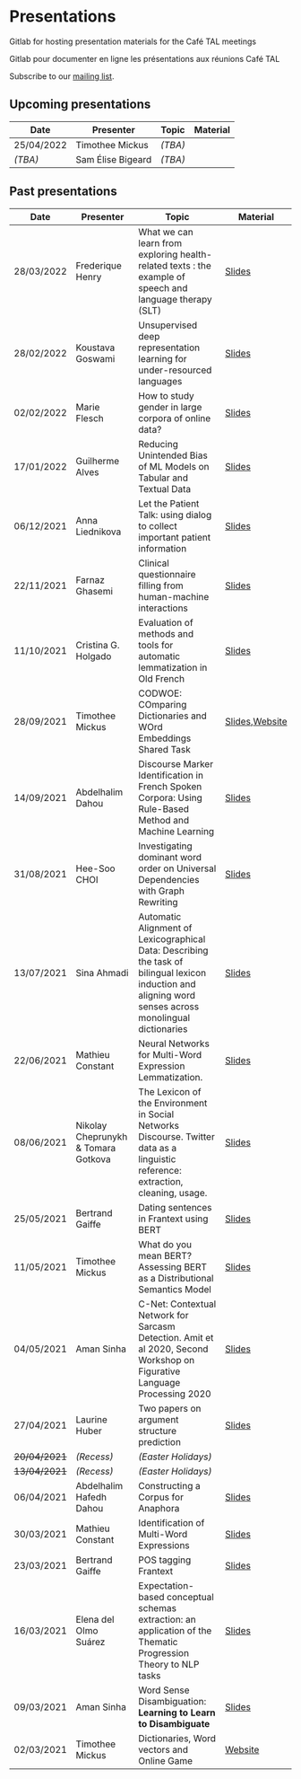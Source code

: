 # Presentations

Gitlab for hosting presentation materials for the Café TAL meetings

Gitlab pour documenter en ligne les présentations aux réunions Café TAL

Subscribe to our [mailing list](https://courrier.atilf.fr/sympa/).

## Upcoming presentations


|Date|Presenter|Topic| Material |
|---|---|---|---|
|25/04/2022| Timothee Mickus | _(TBA)_ ||
|_(TBA)_|Sam Élise Bigeard|_(TBA)_||



## Past presentations

|Date|Presenter|Topic|Material|
|---|---|---|---|
|28/03/2022| Frederique Henry | What we can learn from exploring health-related texts : the example of speech and language therapy (SLT) |[Slides](https://github.com/ATILF-UMR7118/CafeTAL/blob/master/slides/reading_group_atilf_mar28.pdf)|
|28/02/2022| Koustava Goswami | Unsupervised deep representation learning for under-resourced languages |[Slides](https://github.com/ATILF-UMR7118/CafeTAL/blob/master/slides/reading_group_atilf_feb28.pdf)|
|02/02/2022| Marie Flesch | How to study gender in large corpora of online data? |[Slides](https://github.com/ATILF-UMR7118/CafeTAL/blob/master/slides/reading_group_atilf_feb02.pdf)|
|17/01/2022| Guilherme Alves |Reducing Unintended Bias of ML Models on Tabular and Textual Data |[Slides](https://github.com/ATILF-UMR7118/CafeTAL/blob/master/slides/reading_group_atilf_jan17.pdf)|
|06/12/2021| Anna Liednikova |Let the Patient Talk: using dialog to collect important patient information |[Slides](https://github.com/ATILF-UMR7118/CafeTAL/blob/master/slides/reading_group_atilf_dec06.pdf)|
|22/11/2021| Farnaz Ghasemi | Clinical questionnaire filling from human-machine interactions |[Slides](https://github.com/ATILF-UMR7118/CafeTAL/blob/master/slides/reading_group_atilf_nov22.pdf)|
|11/10/2021| Cristina G. Holgado |Evaluation of methods and tools for automatic lemmatization in Old French |[Slides](https://github.com/ATILF-UMR7118/CafeTAL/blob/master/slides/reading_group_atilf_oct11.pdf)|
|28/09/2021| Timothee Mickus | CODWOE: COmparing Dictionaries and WOrd Embeddings Shared Task |[Slides](https://github.com/ATILF-UMR7118/CafeTAL/blob/master/slides/reading_group_atilf_sep27.pdf),[Website](https://competitions.codalab.org/competitions/34022)|
|14/09/2021| Abdelhalim Dahou | Discourse Marker Identification in French Spoken Corpora: Using Rule-Based Method and Machine Learning | [Slides](https://github.com/ATILF-UMR7118/CafeTAL/blob/master/slides/reading_group_atilf_sept14.pdf)|
|31/08/2021| Hee-Soo CHOI | Investigating dominant word order on Universal Dependencies with Graph Rewriting | [Slides](https://github.com/ATILF-UMR7118/CafeTAL/blob/master/slides/reading_group_atilf_aug31.pdf) | 
|13/07/2021|Sina Ahmadi|Automatic Alignment of Lexicographical Data: Describing the task of bilingual lexicon induction and aligning word senses across monolingual dictionaries| [Slides](https://github.com/ATILF-UMR7118/CafeTAL/blob/master/slides/reading_group_atilf_july13.pdf) | 
|22/06/2021|Mathieu Constant|Neural Networks for Multi-Word Expression Lemmatization.| [Slides](https://github.com/ATILF-UMR7118/CafeTAL/blob/master/slides/reading_group_atilf_june22.pdf) |
|08/06/2021|Nikolay Cheprunykh & Tomara Gotkova|The Lexicon of the Environment in Social Networks Discourse. Twitter data as a linguistic reference: extraction, cleaning, usage.| [Slides](https://github.com/ATILF-UMR7118/CafeTAL/blob/master/slides/reading_group_atilf_june08.pdf) | 
|25/05/2021|Bertrand Gaiffe|Dating sentences in Frantext using BERT| [Slides](https://github.com/ATILF-UMR7118/CafeTAL/blob/master/slides/reading_group_atilf_may25.pdf) |
|11/05/2021|Timothee Mickus|What do you mean BERT? Assessing BERT as a Distributional Semantics Model| [Slides](https://github.com/ATILF-UMR7118/CafeTAL/blob/master/slides/reading_group_atilf_may11.pdf) |
|04/05/2021|Aman Sinha |C-Net: Contextual Network for Sarcasm Detection. Amit et al 2020, Second Workshop on Figurative Language Processing 2020| [Slides](https://github.com/ATILF-UMR7118/CafeTAL/blob/master/slides/reading_group_atilf_may04.pdf) |
|27/04/2021|Laurine Huber |Two papers on argument structure prediction| [Slides](https://github.com/ATILF-UMR7118/CafeTAL/blob/master/slides/reading_group_atilf_april27.pdf) |
|~~20/04/2021~~|_(Recess)_|_(Easter Holidays)_||
|~~13/04/2021~~|_(Recess)_|_(Easter Holidays)_||
|06/04/2021|Abdelhalim Hafedh Dahou|Constructing a Corpus for Anaphora| [Slides](https://github.com/ATILF-UMR7118/CafeTAL/blob/master/slides/reading_group_atilf_april06.pdf)|
|30/03/2021|Mathieu Constant|Identification of Multi-Word Expressions| [Slides](https://github.com/ATILF-UMR7118/CafeTAL/blob/master/slides/reading_group_atilf_march30.pdf)|
|23/03/2021|Bertrand Gaiffe|POS tagging Frantext| [Slides](https://github.com/ATILF-UMR7118/CafeTAL/blob/master/slides/reading_group_atilf_march23.pdf)|
|16/03/2021|Elena del Olmo Suárez|Expectation-based conceptual schemas extraction: an application of the Thematic Progression Theory to NLP tasks| [Slides](https://github.com/ATILF-UMR7118/CafeTAL/blob/master/slides/reading_group_atilf_march16.pdf)|
|09/03/2021|Aman Sinha|Word Sense Disambiguation: **Learning to Learn to Disambiguate**| [Slides](https://github.com/ATILF-UMR7118/CafeTAL/blob/master/slides/reading_group_atilf_march09.pdf)|
|02/03/2021|Timothee Mickus|Dictionaries, Word vectors and Online Game|[Website](https://blankcrack.atilf.fr)|
